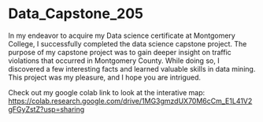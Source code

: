 # Data_Capstone_205
In my endeavor to acquire my Data science certificate at Montgomery College, I successfully completed the data science capstone project. The purpose of my capstone project was to gain deeper insight on traffic violations that occurred in Montgomery County. While doing so, I discovered a few interesting facts and learned valuable skills in data mining. This project was my pleasure, and I hope you are intrigued.

Check out my google colab link to look at the interative map:
https://colab.research.google.com/drive/1MG3gmzdUX70M6cCm_E1L41V2gFGyZstZ?usp=sharing
